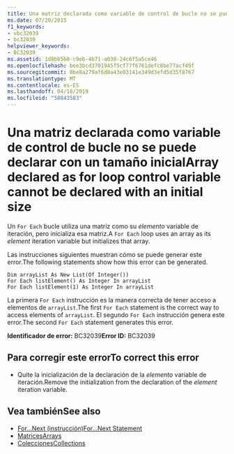 ```yaml
---
title: Una matriz declarada como variable de control de bucle no se puede declarar con un tamaño inicial
ms.date: 07/20/2015
f1_keywords:
- vbc32039
- bc32039
helpviewer_keywords:
- BC32039
ms.assetid: 1d8b6560-c9eb-4b71-a038-24c6f5a5ce46
ms.openlocfilehash: bee3bcd3701945f5cf77f6761defc8be77acf49f
ms.sourcegitcommit: 0be8a279af6d8a43e03141e349d3efd5d35f8767
ms.translationtype: MT
ms.contentlocale: es-ES
ms.lasthandoff: 04/18/2019
ms.locfileid: "58843583"
---
```

# <a name="array-declared-as-for-loop-control-variable-cannot-be-declared-with-an-initial-size"></a><span data-ttu-id="0a4d4-102">Una matriz declarada como variable de control de bucle no se puede declarar con un tamaño inicial</span><span class="sxs-lookup"><span data-stu-id="0a4d4-102">Array declared as for loop control variable cannot be declared with an initial size</span></span>
<span data-ttu-id="0a4d4-103">Un `For Each` bucle utiliza una matriz como su *elemento* variable de iteración, pero inicializa esa matriz.</span><span class="sxs-lookup"><span data-stu-id="0a4d4-103">A `For Each` loop uses an array as its *element* iteration variable but initializes that array.</span></span>  
  
 <span data-ttu-id="0a4d4-104">Las instrucciones siguientes muestran cómo se puede generar este error.</span><span class="sxs-lookup"><span data-stu-id="0a4d4-104">The following statements show how this error can be generated.</span></span>  
  
```  
Dim arrayList As New List(Of Integer())  
For Each listElement() As Integer In arrayList  
For Each listElement(1) As Integer In arrayList  
```  
  
 <span data-ttu-id="0a4d4-105">La primera `For Each` instrucción es la manera correcta de tener acceso a elementos de `arrayList`.</span><span class="sxs-lookup"><span data-stu-id="0a4d4-105">The first `For Each` statement is the correct way to access elements of `arrayList`.</span></span> <span data-ttu-id="0a4d4-106">El segundo `For Each` instrucción genera este error.</span><span class="sxs-lookup"><span data-stu-id="0a4d4-106">The second `For Each` statement generates this error.</span></span>  
  
 <span data-ttu-id="0a4d4-107">**Identificador de error:** BC32039</span><span class="sxs-lookup"><span data-stu-id="0a4d4-107">**Error ID:** BC32039</span></span>  
  
## <a name="to-correct-this-error"></a><span data-ttu-id="0a4d4-108">Para corregir este error</span><span class="sxs-lookup"><span data-stu-id="0a4d4-108">To correct this error</span></span>  
  
-   <span data-ttu-id="0a4d4-109">Quite la inicialización de la declaración de la *elemento* variable de iteración.</span><span class="sxs-lookup"><span data-stu-id="0a4d4-109">Remove the initialization from the declaration of the *element* iteration variable.</span></span>  
  
## <a name="see-also"></a><span data-ttu-id="0a4d4-110">Vea también</span><span class="sxs-lookup"><span data-stu-id="0a4d4-110">See also</span></span>

- [<span data-ttu-id="0a4d4-111">For...Next (instrucción)</span><span class="sxs-lookup"><span data-stu-id="0a4d4-111">For...Next Statement</span></span>](../../../visual-basic/language-reference/statements/for-next-statement.md)
- [<span data-ttu-id="0a4d4-112">Matrices</span><span class="sxs-lookup"><span data-stu-id="0a4d4-112">Arrays</span></span>](../../../visual-basic/programming-guide/language-features/arrays/index.md)
- [<span data-ttu-id="0a4d4-113">Colecciones</span><span class="sxs-lookup"><span data-stu-id="0a4d4-113">Collections</span></span>](../../../standard/collections/index.md)
